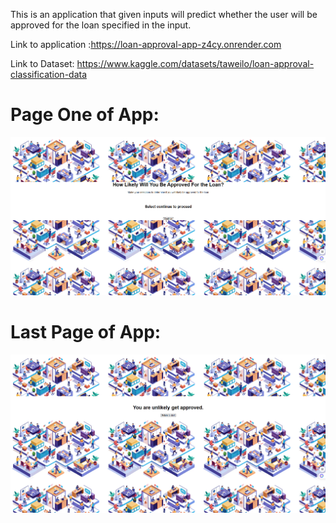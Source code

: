 This is an application that given inputs will predict whether the user will be approved for the loan specified in the input.

Link to application :https://loan-approval-app-z4cy.onrender.com

Link to Dataset: https://www.kaggle.com/datasets/taweilo/loan-approval-classification-data
# Page One of App:
![appimage]( https://github.com/llinzy/Loan-Approval-App/blob/main/First%20Page.png)

# Last Page of App:
![appimage]( https://github.com/llinzy/Loan-Approval-App/blob/main/Last%20Page.png)

